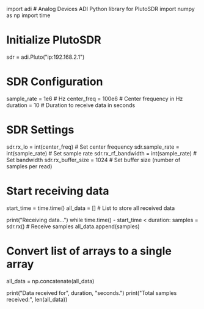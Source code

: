 import adi  # Analog Devices ADI Python library for PlutoSDR
import numpy as np
import time

# Initialize PlutoSDR
sdr = adi.Pluto("ip:192.168.2.1")

# SDR Configuration
sample_rate = 1e6  # Hz
center_freq = 100e6  # Center frequency in Hz
duration = 10  # Duration to receive data in seconds

# SDR Settings
sdr.rx_lo = int(center_freq)  # Set center frequency
sdr.sample_rate = int(sample_rate)  # Set sample rate
sdr.rx_rf_bandwidth = int(sample_rate)  # Set bandwidth
sdr.rx_buffer_size = 1024  # Set buffer size (number of samples per read)

# Start receiving data
start_time = time.time()
all_data = []  # List to store all received data

print("Receiving data...")
while time.time() - start_time < duration:
    samples = sdr.rx()  # Receive samples
    all_data.append(samples)

# Convert list of arrays to a single array
all_data = np.concatenate(all_data)

print("Data received for", duration, "seconds.")
print("Total samples received:", len(all_data))
